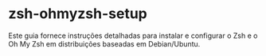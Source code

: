 # zsh-ohmyzsh-setup
Este guia fornece instruções detalhadas para instalar e configurar o Zsh e o Oh My Zsh em distribuições baseadas em Debian/Ubuntu.
